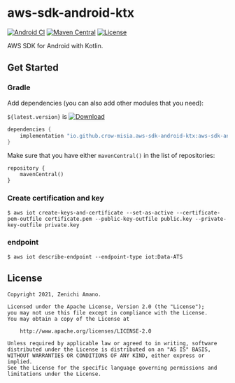 # aws-sdk-android-ktx

[![Android CI](https://github.com/crow-misia/aws-sdk-android-ktx/actions/workflows/android.yml/badge.svg?branch=main)](https://github.com/crow-misia/aws-sdk-android-ktx/actions/workflows/android.yml)
[![Maven Central](https://img.shields.io/maven-central/v/io.github.crow-misia.aws-sdk-android-ktx/aws-sdk-android-iot-ktx.svg?label=Maven%20Central)](https://search.maven.org/search?q=g:%22io.github.crow-misia.aws-sdk-android-ktx%22%20AND%20a:%22aws-sdk-android-iot-ktx%22)
[![License](https://img.shields.io/github/license/crow-misia/aws-sdk-android-ktx)](LICENSE)

AWS SDK for Android with Kotlin.

## Get Started

### Gradle

Add dependencies (you can also add other modules that you need):

`${latest.version}` is [![Download](https://img.shields.io/maven-central/v/io.github.crow-misia.aws-sdk-android-ktx/aws-sdk-android-iot-ktx.svg?label=Maven%20Central)](https://search.maven.org/search?q=g:%22io.github.crow-misia.aws-sdk-android-ktx%22%20AND%20a:%22aws-sdk-android-iot-ktx%22)

```groovy
dependencies {
    implementation "io.github.crow-misia.aws-sdk-android-ktx:aws-sdk-android-iot-ktx:${latest.version}"
}
```

Make sure that you have either `mavenCentral()` in the list of repositories:

```
repository {
    mavenCentral()
}
```

### Create certification and key

```shell
$ aws iot create-keys-and-certificate --set-as-active --certificate-pem-outfile certificate.pem --public-key-outfile public.key --private-key-outfile private.key
```

### endpoint

```shell
$ aws iot describe-endpoint --endpoint-type iot:Data-ATS
```

### 

## License

```
Copyright 2021, Zenichi Amano.

Licensed under the Apache License, Version 2.0 (the "License");
you may not use this file except in compliance with the License.
You may obtain a copy of the License at

    http://www.apache.org/licenses/LICENSE-2.0

Unless required by applicable law or agreed to in writing, software
distributed under the License is distributed on an "AS IS" BASIS,
WITHOUT WARRANTIES OR CONDITIONS OF ANY KIND, either express or implied.
See the License for the specific language governing permissions and
limitations under the License.
```
